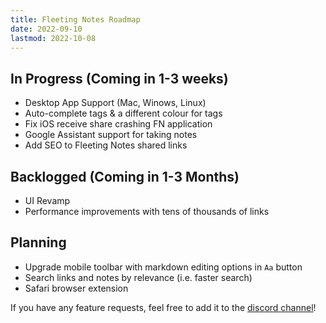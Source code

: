 ```yaml
---
title: Fleeting Notes Roadmap
date: 2022-09-10
lastmod: 2022-10-08
---
```

## In Progress (Coming in 1-3 weeks)
- Desktop App Support (Mac, Winows, Linux)
- Auto-complete tags & a different colour for tags
- Fix iOS receive share crashing FN application
- Google Assistant support for taking notes
- Add SEO to Fleeting Notes shared links

## Backlogged (Coming in 1-3 Months)
- UI Revamp
- Performance improvements with tens of thousands of links
## Planning
- Upgrade mobile toolbar with markdown editing options in `Aa` button
- Search links and notes by relevance (i.e. faster search)
- Safari browser extension

If you have any feature requests, feel free to add it to the [discord channel](https://discord.gg/xrj6yuGNmx)!